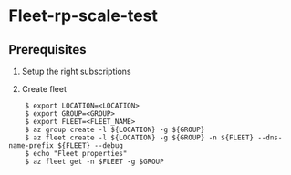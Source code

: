 # Fleet-rp-scale-test
## Prerequisites
1. Setup the right subscriptions

2. Create fleet
```
    $ export LOCATION=<LOCATION>
    $ export GROUP=<GROUP>
    $ export FLEET=<FLEET_NAME>
    $ az group create -l ${LOCATION} -g ${GROUP}
    $ az fleet create -l ${LOCATION} -g ${GROUP} -n ${FLEET} --dns-name-prefix ${FLEET} --debug
    $ echo "Fleet properties"
    $ az fleet get -n $FLEET -g $GROUP
```